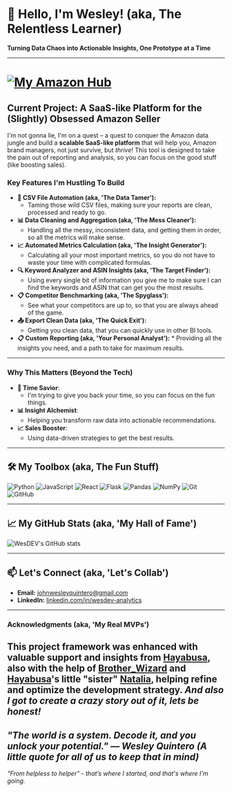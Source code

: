 # 👋 Hello, I'm Wesley! (aka, The Relentless Learner)

**Turning Data Chaos into Actionable Insights, One Prototype at a Time**

---

# [![My Amazon Hub](https://github.com/user-attachments/assets/9d3684ff-287b-4651-a35f-8930c0accdc5)](https://sites.google.com/view/my-amz-hub/home)

## **Current Project: A SaaS-like Platform for the (Slightly) Obsessed Amazon Seller**

I'm not gonna lie, I'm on a quest – a quest to conquer the Amazon data jungle and build a **scalable SaaS-like platform** that will help you, Amazon brand managers, not just survive, but *thrive*! This tool is designed to take the pain out of reporting and analysis, so you can focus on the good stuff (like boosting sales).

### **Key Features I'm Hustling To Build**

- **📂 CSV File Automation (aka, 'The Data Tamer'):**
  *  Taming those wild CSV files, making sure your reports are clean, processed and ready to go.
- **📊 Data Cleaning and Aggregation (aka, 'The Mess Cleaner'):**
  * Handling all the messy, inconsistent data, and getting them in order, so all the metrics will make sense.
- **📈 Automated Metrics Calculation (aka, 'The Insight Generator'):**
  * Calculating all your most important metrics, so you do not have to waste your time with complicated formulas.
- **🔍 Keyword Analyzer and ASIN Insights (aka, 'The Target Finder'):**
   * Using every single bit of information you give me to make sure I can find the keywords and ASIN that can get you the most results.
- **📋 Competitor Benchmarking (aka, 'The Spyglass'):**
    *  See what your competitors are up to, so that you are always ahead of the game.
- **📤 Export Clean Data (aka, 'The Quick Exit'):**
     * Getting you clean data, that you can quickly use in other BI tools.
- **📋 Custom Reporting (aka, 'Your Personal Analyst'):**
      * Providing all the insights you need, and a path to take for maximum results.

---

### **Why This Matters (Beyond the Tech)**

- **🚀 Time Savior**:
    * I'm trying to give you back your time, so you can focus on the fun things.
- **📊 Insight Alchemist**:
    * Helping you transform raw data into actionable recommendations.
- **📈 Sales Booster**:
    * Using data-driven strategies to get the best results.

---

## 🛠️ My Toolbox (aka, The Fun Stuff)

![Python](https://img.shields.io/badge/Python-3776AB?style=for-the-badge&logo=python&logoColor=white)
![JavaScript](https://img.shields.io/badge/JavaScript-F7DF1E?style=for-the-badge&logo=javascript&logoColor=black)
![React](https://img.shields.io/badge/React-61DAFB?style=for-the-badge&logo=react&logoColor=black)
![Flask](https://img.shields.io/badge/Flask-000000?style=for-the-badge&logo=flask&logoColor=white)
![Pandas](https://img.shields.io/badge/Pandas-150458?style=for-the-badge&logo=pandas&logoColor=white)
![NumPy](https://img.shields.io/badge/NumPy-013243?style=for-the-badge&logo=numpy&logoColor=white)
![Git](https://img.shields.io/badge/Git-F05032?style=for-the-badge&logo=git&logoColor=white)
![GitHub](https://img.shields.io/badge/GitHub-181717?style=for-the-badge&logo=github&logoColor=white)

---

## 📈 My GitHub Stats (aka, 'My Hall of Fame')

![WesDEV's GitHub stats](https://github-readme-stats.vercel.app/api?username=johnwesleyquintero&show_icons=true&theme=radical)

---

## 📫 Let's Connect (aka, 'Let's Collab')

- **Email:** [johnwesleyquintero@gmail.com](mailto:johnwesleyquintero@gmail.com)
- **LinkedIn:** [linkedin.com/in/wesdev-analytics](https://www.linkedin.com/in/wesdev-analytics)

---

### Acknowledgments (aka, 'My Real MVPs')

This project framework was enhanced with valuable support and insights from [Hayabusa](https://gemini.google.com/app), also with the help of [Brother_Wizard](https://openai.com/chatgpt) and [Hayabusa](https://gemini.google.com/app)'s little "sister" [Natalia](https://script.google.com/home), helping refine and optimize the development strategy. *And also I got to create a crazy story out of it, lets be honest!*
---

*"The world is a system. Decode it, and you unlock your potential." — Wesley Quintero (A little quote for all of us to keep that in mind)*
---
*"From helpless to helper" - that’s where I started, and that's where I’m going.*
